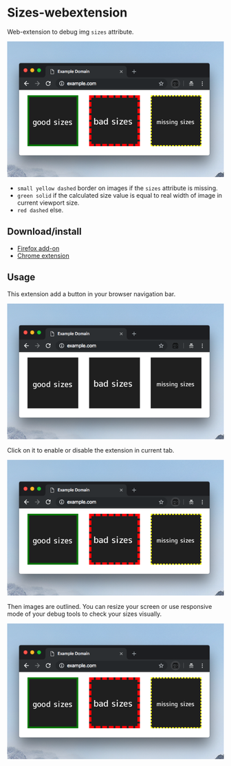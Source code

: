 # Sizes-webextension

Web-extension to debug img `sizes` attribute.

![The extension enable with images outlined.](images/3.png)

- `small yellow dashed` border on images if the `sizes` attribute is missing.
- `green solid` if the calculated size value is equal to real width of image in current viewport size.
- `red dashed` else.

## Download/install

- [Firefox add-on](https://addons.mozilla.org/fr/firefox/addon/sizes/)
- [Chrome extension](https://chrome.google.com/webstore/detail/sizes/mbpjpbahlnlfgiibginioghooclhhlah)

## Usage

This extension add a button in your browser navigation bar.

![A button is added in chrome toolbar](images/1.png)

Click on it to enable or disable the extension in current tab.

![The cursor is over the button and show "sizes" tooltip](images/3.png)

Then images are outlined. You can resize your screen or use responsive mode of your debug tools to check your sizes visually.

![When the extension in enable in the current tab, images are outlined](images/3.png)
